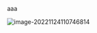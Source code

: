 aaa

![image-20221124110746814](C:/Users/highsai/AppData/Roaming/Typora/typora-user-images/image-20221124110746814.png)